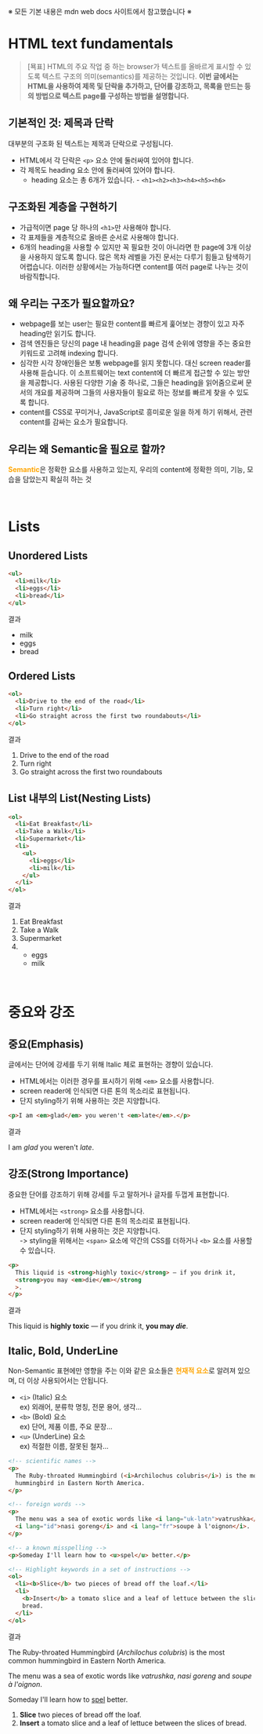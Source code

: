 ※ 모든 기본 내용은 mdn web docs 사이트에서 참고했습니다 ※

# HTML text fundamentals

> [묙표] HTML의 주요 작업 중 하는 browser가 텍스트를 올바르게 표시할 수 있도록 텍스트 구조의 의미(semantics)를 제공하는 것입니다. <b>이번 글에서는 HTML을 사용하여 제목 및 단락을 추가하고, 단어를 강조하고, 목록을 만드는 등의 방법으로 텍스트 page를 구성하는 방법을 설명합니다.</b>

## 기본적인 것: 제목과 단락

대부분의 구조화 된 텍스트는 제목과 단락으로 구성됩니다.

- HTML에서 각 단락은 `<p>` 요소 안에 둘러싸여 있어야 합니다.
- 각 제목도 heading 요소 안에 둘러싸여 있어야 합니다.
  - heading 요소는 총 6개가 있습니다. - `<h1><h2><h3><h4><h5><h6>`

## 구조화된 계층을 구현하기

- 가급적이면 page 당 하나의 `<h1>`만 사용해야 합니다.
- 각 표제들을 계층적으로 올바른 순서로 사용해야 합니다.
- 6개의 heading을 사용할 수 있지만 꼭 필요한 것이 아니라면 한 page에 3개 이상을 사용하지 않도록 합니다. 많은 목차 레벨을 가진 문서는 다루기 힘들고 탐색하기 어렵습니다. 이러한 상황에서는 가능하다면 content를 여러 page로 나누는 것이 바람직합니다.

## 왜 우리는 구조가 필요할까요?

- webpage를 보는 user는 필요한 content를 빠르게 훑어보는 경향이 있고 자주 heading만 읽기도 합니다.
- 검색 엔진들은 당신의 page 내 heading을 page 검색 순위에 영향을 주는 중요한 키워드로 고려해 indexing 합니다.
- 심각한 시각 장애인들은 보통 webpage를 읽지 못합니다. 대신 screen reader를 사용해 듣습니다. 이 소프트웨어는 text content에 더 빠르게 접근할 수 있는 방안을 제공합니다. 사용된 다양한 기술 중 하나로, 그들은 heading을 읽어줌으로써 문서의 개요를 제공하며 그들의 사용자들이 필요로 하는 정보를 빠르게 찾을 수 있도록 합니다.
- content를 CSS로 꾸미거나, JavaScript로 흥미로운 일을 하게 하기 위해서, 관련 content를 감싸는 요소가 필요합니다.

## 우리는 왜 Semantic을 필요로 할까?

<b style="color: orange;">Semantic</b>은 정확한 요소를 사용하고 있는지, 우리의 content에 정확한 의미, 기능, 모습을 담았는지 확실히 하는 것

<br/>

# Lists

## Unordered Lists

```html
<ul>
  <li>milk</li>
  <li>eggs</li>
  <li>bread</li>
</ul>
```

결과

<ul>
  <li>milk</li>
  <li>eggs</li>
  <li>bread</li>
</ul>

## Ordered Lists

```html
<ol>
  <li>Drive to the end of the road</li>
  <li>Turn right</li>
  <li>Go straight across the first two roundabouts</li>
</ol>
```

결과

<ol>
  <li>Drive to the end of the road</li>
  <li>Turn right</li>
  <li>Go straight across the first two roundabouts</li>
</ol>

## List 내부의 List(Nesting Lists)

```html
<ol>
  <li>Eat Breakfast</li>
  <li>Take a Walk</li>
  <li>Supermarket</li>
  <li>
    <ul>
      <li>eggs</li>
      <li>milk</li>
    </ul>
  </li>
</ol>
```

결과

<ol>
  <li>Eat Breakfast</li>
  <li>Take a Walk</li>
  <li>Supermarket</li>
  <li>
    <ul>
      <li>eggs</li>
      <li>milk</li>
    </ul>
  </li>
</ol>

<br />

# 중요와 강조

## 중요(Emphasis)

글에서는 단어에 강세를 두기 위해 Italic 체로 표현하는 경향이 있습니다.

- HTML에서는 이러한 경우를 표시하기 위해 `<em>` 요소를 사용합니다.
- screen reader에 인식되면 다른 톤의 목소리로 표현됩니다.
- 단지 styling하기 위해 사용하는 것은 지양합니다.

```html
<p>I am <em>glad</em> you weren't <em>late</em>.</p>
```

결과

<p>I am <em>glad</em> you weren't <em>late</em>.</p>

## 강조(Strong Importance)

중요한 단어를 강조하기 위해 강세를 두고 말하거나 글자를 두껍게 표현합니다.

- HTML에서는 `<strong>` 요소를 사용합니다.
- screen reader에 인식되면 다른 톤의 목소리로 표현됩니다.
- 단지 styling하기 위해 사용하는 것은 지양합니다.<br/>
  -> styling을 위해서는 `<span>` 요소에 약간의 CSS를 더하거나 `<b>` 요소를 사용할 수 있습니다.

```html
<p>
  This liquid is <strong>highly toxic</strong> — if you drink it,
  <strong>you may <em>die</em></strong
  >.
</p>
```

결과

<p>
  This liquid is <strong>highly toxic</strong> — if you drink it,
  <strong>you may <em>die</em></strong>.
</p>

## Italic, Bold, UnderLine

Non-Semantic 표현에만 영향을 주는 이와 같은 요소들은 <b style="color: orange;">현재적 요소</b>로 알려져 있으며, 더 이상 사용되어서는 안됩니다.

- `<i>` (Italic) 요소<br/>ex) 외래어, 분류학 명칭, 전문 용어, 생각...
- `<b>` (Bold) 요소<br/>ex) 단어, 제품 이름, 주요 문장...
- `<u>` (UnderLine) 요소<br/>ex) 적절한 이름, 잘못된 철자...

```html
<!-- scientific names -->
<p>
  The Ruby-throated Hummingbird (<i>Archilochus colubris</i>) is the most common
  hummingbird in Eastern North America.
</p>

<!-- foreign words -->
<p>
  The menu was a sea of exotic words like <i lang="uk-latn">vatrushka</i>,
  <i lang="id">nasi goreng</i> and <i lang="fr">soupe à l'oignon</i>.
</p>

<!-- a known misspelling -->
<p>Someday I'll learn how to <u>spel</u> better.</p>

<!-- Highlight keywords in a set of instructions -->
<ol>
  <li><b>Slice</b> two pieces of bread off the loaf.</li>
  <li>
    <b>Insert</b> a tomato slice and a leaf of lettuce between the slices of
    bread.
  </li>
</ol>
```

결과

<!-- scientific names -->
<p>
  The Ruby-throated Hummingbird (<i>Archilochus colubris</i>) is the most common
  hummingbird in Eastern North America.
</p>

<!-- foreign words -->
<p>
  The menu was a sea of exotic words like <i lang="uk-latn">vatrushka</i>,
  <i lang="id">nasi goreng</i> and <i lang="fr">soupe à l'oignon</i>.
</p>

<!-- a known misspelling -->
<p>Someday I'll learn how to <u>spel</u> better.</p>

<!-- Highlight keywords in a set of instructions -->
<ol>
  <li><b>Slice</b> two pieces of bread off the loaf.</li>
  <li>
    <b>Insert</b> a tomato slice and a leaf of lettuce between the slices of
    bread.
  </li>
</ol>
